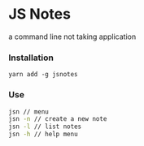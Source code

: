 # JS Notes

a command line not taking application

### Installation

`yarn add -g jsnotes`

### Use

```bash
jsn // menu
jsn -n // create a new note
jsn -l // list notes
jsn -h // help menu
```
